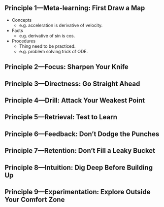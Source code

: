 ## Principle 1—Meta-learning: First Draw a Map
- Concepts
	- e.g. acceleration is derivative of velocity.
- Facts
	- e.g. derivative of sin is cos.
- Procedures
	- Thing need to be practiced.
	- e.g. problem solving trick of ODE.
## Principle 2—Focus: Sharpen Your Knife

## Principle 3—Directness: Go Straight Ahead

## Principle 4—Drill: Attack Your Weakest Point

## Principle 5—Retrieval: Test to Learn

## Principle 6—Feedback: Don’t Dodge the Punches

## Principle 7—Retention: Don’t Fill a Leaky Bucket

## Principle 8—Intuition: Dig Deep Before Building Up

## Principle 9—Experimentation: Explore Outside Your Comfort Zone